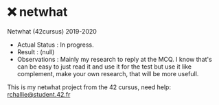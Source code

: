 # ❌ netwhat
Netwhat (42cursus) 2019-2020

- Actual Status : In progress.
- Result        : (null)
- Observations : Mainly my research to reply at the MCQ. I know that's can be easy to just read it and use it for the test but use it like complement, make your own research, that will be more usefull.

This is my netwhat project from the 42 cursus,
need help:
rchallie@student.42.fr
